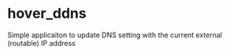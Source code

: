 # hover_ddns
Simple applicaiton to update DNS setting with the current external (routable) IP address
